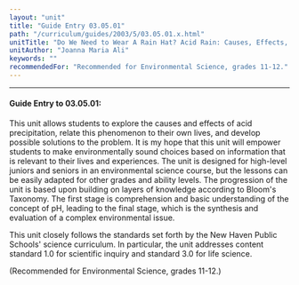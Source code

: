 ```yaml
---
layout: "unit"
title: "Guide Entry 03.05.01"
path: "/curriculum/guides/2003/5/03.05.01.x.html"
unitTitle: "Do We Need to Wear A Rain Hat? Acid Rain: Causes, Effects, and Possible Solutions"
unitAuthor: "Joanna Maria Ali"
keywords: ""
recommendedFor: "Recommended for Environmental Science, grades 11-12."
---
```

<body>
<hr/>
<h4>
Guide Entry to 03.05.01:
</h4>
<p>
This unit allows students to explore the causes and effects of acid precipitation, relate this phenomenon to their own lives, and develop possible solutions to the problem.  It is my hope that this unit will empower students to make environmentally sound choices based on information that is relevant to their lives and experiences.  The unit is designed for high-level juniors and seniors in an environmental science course, but the lessons can be easily adapted for other grades and ability levels.  The progression of the unit is based upon building on layers of knowledge according to Bloom's Taxonomy.  The first stage is comprehension and basic understanding of the concept of pH, leading to the final stage, which is the synthesis and evaluation of a complex environmental issue.
</p>
<p>
This unit closely follows the standards set forth by the New Haven Public Schools' science curriculum.  In particular, the unit addresses content standard 1.0 for scientific inquiry and standard 3.0 for life science.
</p>
<p>
(Recommended for Environmental Science, grades 11-12.)
</p>
</body>